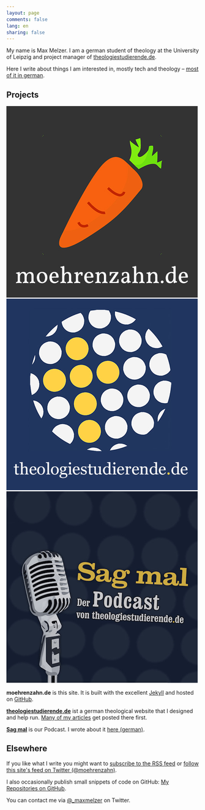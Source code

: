 ```yaml
---
layout: page
comments: false
lang: en
sharing: false
---
```


<div class="profile-outer"><div class="profile-image"></div></div>


My name is Max Melzer. I am a german student of theology at the University of Leipzig and project manager of [theologiestudierende.de](http://www.theologiestudierende.de). 

Here I write about things I am interested in, mostly tech and theology – [most of it in german](/).

## Projects

<div class="projects">
    <a href="http://www.moehrenzahn.de" target="_blank">
         <img src="/images/Projekte/moehrenzahn.jpg" />
    </a>
    <a href="http://www.theologiestudierende.de" target="_blank">
        <img src="/images/Projekte/theologiestudierende.jpg" />
    </a>
    <a href="http://www.theologiestudierende.de/category/sag-mal-der-podcast/" target="_blank">
        <img src="/images/Projekte/sagmal.jpg" />
    </a>
</div>

**moehrenzahn.de** is this site. It is built with the excellent [Jekyll](http://jekyllrb.com) and hosted on [GitHub](https://github.com).

[**theologiestudierende.de**](http://www.theologiestudierende.de/) ist a german theological website that I designed and help run. [Many of my articles](http://www.theologiestudierende.de/author/portalleitung/) get posted there first.

[**Sag mal**](http://www.theologiestudierende.de/category/sag-mal-der-podcast/) is our Podcast. I wrote about it [here (german)](/podcasts/).

## Elsewhere

If you like what I write you might want to [subscribe to the RSS feed](/en/feed.xml) or [follow this site's feed on Twitter (@moehrenzahn)](https://twitter.com/moehrenzahn).

I also occasionally publish small snippets of code on GitHub: [My Repositories on GitHub](https://github.com/moehrenzahn).

You can contact me via [@_maxmelzer](http://www.twitter.com/_maxmelzer) on Twitter.